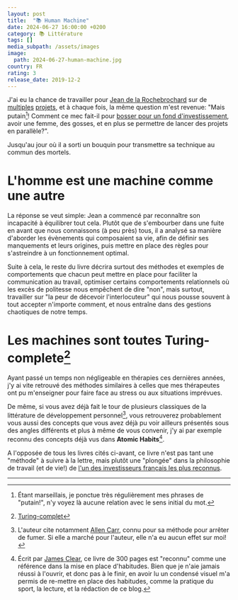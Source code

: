 ```yaml
---
layout: post
title:  "📚 Human Machine"
date: 2024-06-27 16:00:00 +0200
category: 📚 Littérature
tags: []
media_subpath: /assets/images
image:
  path: 2024-06-27-human-machine.jpg
country: FR
rating: 3
release_date: 2019-12-2
---
```


J'ai eu la chance de travailler pour [Jean de la Rochebrochard](https://2lr.substack.com/) sur de [multiples](https://www.crunchbase.com/organization/play-with-pictures) [projets](https://roze.im/), et à chaque fois, la même question m'est revenue: "Mais putain[^1]! Comment ce mec fait-il pour [bosser pour un fond d'investissement](https://www.kimaventures.com/), avoir une femme, des gosses, et en plus se permettre de lancer des projets en parallèle?".

Jusqu'au jour où il a sorti un bouquin pour transmettre sa technique au commun des mortels.

# L'homme est une machine comme une autre

La réponse se veut simple: Jean a commencé par reconnaître son incapacité à équilibrer tout cela. Plutôt que de s'embourber dans une fuite en avant que nous connaissons (à peu près) tous, il a analysé sa manière d'aborder les évènements qui composaient sa vie, afin de définir ses manquements et leurs origines, puis mettre en place des règles pour s'astreindre à un fonctionnement optimal.

Suite à cela, le reste du livre décrira surtout des méthodes et exemples de comportements que chacun peut mettre en place pour faciliter la communication au travail, optimiser certains comportements relationnels où les excès de politesse nous empêchent de dire "non", mais surtout, travailler sur "la peur de décevoir l'interlocuteur" qui nous pousse souvent à tout accepter n'importe comment, et nous entraîne dans des gestions chaotiques de notre temps.

# Les machines sont toutes Turing-complete[^2]

Ayant passé un temps non négligeable en thérapies ces dernières années, j'y ai vite retrouvé des méthodes similaires à celles que mes thérapeutes ont pu m'enseigner pour faire face au stress ou aux situations imprévues.

De même, si vous avez déjà fait le tour de plusieurs classiques de la littérature de développement personnel[^3], vous retrouverez probablement vous aussi des concepts que vous avez déjà pu voir ailleurs présentés sous des angles différents et plus à même de vous convenir, j'y ai par exemple reconnu des concepts déjà vus dans **Atomic Habits**[^4].

A l'opposée de tous les livres cités ci-avant, ce livre n'est pas tant une "méthode" à suivre à la lettre, mais plutôt une "plongée" dans la philosophie de travail (et de vie!) de [l'un des investisseurs français les plus reconnus](https://x.com/search?f=live&q=%28to%3A2lr%29+until%3A2024-04-18+since%3A2024-04-13&src=typed_query).


* * *
[^1]: Étant marseillais, je ponctue très régulièrement mes phrases de "putain!", n'y voyez là aucune relation avec le sens initial du mot.
[^2]: [<i class="fab fa-wikipedia-w"></i> Turing-complet](https://fr.wikipedia.org/wiki/Turing-complet)
[^3]: L'auteur cite notamment [<i class="fab fa-wikipedia-w"></i> Allen Carr](https://fr.wikipedia.org/wiki/Allen_Carr), connu pour sa méthode pour arrêter de fumer. Si elle a marché pour l'auteur, elle n'a eu aucun effet sur moi!
[^4]: Écrit par [<i class="fab fa-wikipedia-w"></i> James Clear](https://en.wikipedia.org/wiki/James_Clear), ce livre de 300 pages est "reconnu" comme une référence dans la mise en place d'habitudes. Bien que je n'aie jamais réussi à l'ouvrir, et donc pas à le finir, en avoir lu un condensé visuel m'a permis de re-mettre en place des habitudes, comme la pratique du sport, la lecture, et la rédaction de ce blog.
